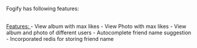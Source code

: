 Fogify has following features:

<br>
<u> Features: </u>
- View album with max likes
- View Photo with max likes
- View album and photo of different users
- Autocomplete friend name suggestion
- Incorporated redis for storing friend name

<br>

